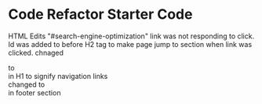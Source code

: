# Code Refactor Starter Code
HTML Edits
    "#search-engine-optimization"  link was not responding to click. Id was added to before H2 tag to make page jump to section when link was clicked.
    chnaged <div> to <nav> in H1 to signify navigation links
    <div> changed to <footer> in footer section